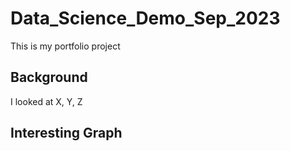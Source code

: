 # Data_Science_Demo_Sep_2023
This is my portfolio project


## Background

I looked at X, Y, Z

## Interesting Graph
